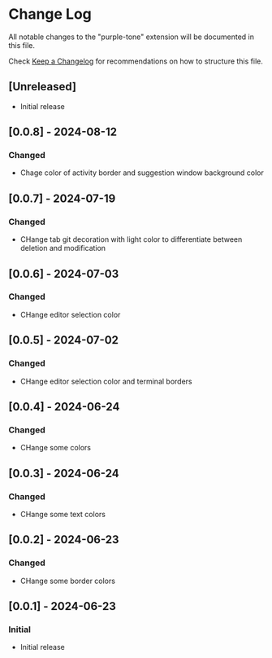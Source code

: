 # Change Log

All notable changes to the "purple-tone" extension will be documented in this file.

Check [Keep a Changelog](http://keepachangelog.com/) for recommendations on how to structure this file.

## [Unreleased]

- Initial release

## [0.0.8] - 2024-08-12

### Changed

- Chage color of activity border and suggestion window background color

## [0.0.7] - 2024-07-19

### Changed

- CHange tab git decoration with light color to differentiate between deletion and modification

## [0.0.6] - 2024-07-03

### Changed

- CHange editor selection color

## [0.0.5] - 2024-07-02

### Changed

- CHange editor selection color and terminal borders

## [0.0.4] - 2024-06-24

### Changed

- CHange some colors

## [0.0.3] - 2024-06-24

### Changed

- CHange some text colors

## [0.0.2] - 2024-06-23

### Changed

- CHange some border colors

## [0.0.1] - 2024-06-23

### Initial

- Initial release
